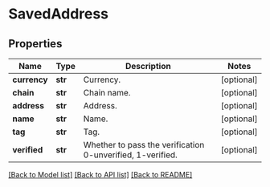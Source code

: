 # SavedAddress

## Properties
Name | Type | Description | Notes
------------ | ------------- | ------------- | -------------
**currency** | **str** | Currency. | [optional] 
**chain** | **str** | Chain name. | [optional] 
**address** | **str** | Address. | [optional] 
**name** | **str** | Name. | [optional] 
**tag** | **str** | Tag. | [optional] 
**verified** | **str** | Whether to pass the verification 0-unverified, 1-verified. | [optional] 

[[Back to Model list]](../README.md#documentation-for-models) [[Back to API list]](../README.md#documentation-for-api-endpoints) [[Back to README]](../README.md)


